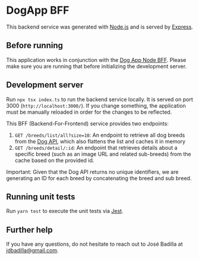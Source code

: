 # DogApp BFF

This backend service was generated with [Node.js](https://nodejs.org/en) and is served by [Express](https://expressjs.com/).

## Before running

This application works in conjunction with the [Dog App Node BFF](https://github.com/jdbadilla/dog-app-bff). Please make sure you are running that before initializing the development server.

## Development server

Run `npx tsx index.ts` to run the backend service locally. It is served on port 3000 (`http://localhost:3000/`). If you change something, the application must be manually reloaded in order for the changes to be reflected.

This BFF (Backend-For-Frontend) service provides two endpoints:

1. `GET /breeds/list/all?size=10`: An endpoint to retrieve all dog breeds from the [Dog API](https://dog.ceo/dog-api/documentation/sub-breed), which also flattens the list and caches it in memory
2. `GET /breeds/detail/:id`: An endpoint that retrieves details about a specific breed (such as an image URL and related sub-breeds) from the cache based on the provided id.

Important: Given that the Dog API returns no unique identifiers, we are generating an ID for each breed by concatenating the breed and sub breed.

## Running unit tests

Run `yarn test` to execute the unit tests via [Jest](https://jestjs.io/).

## Further help

If you have any questions, do not hesitate to reach out to José Badilla at jdbadilla@gmail.com.

